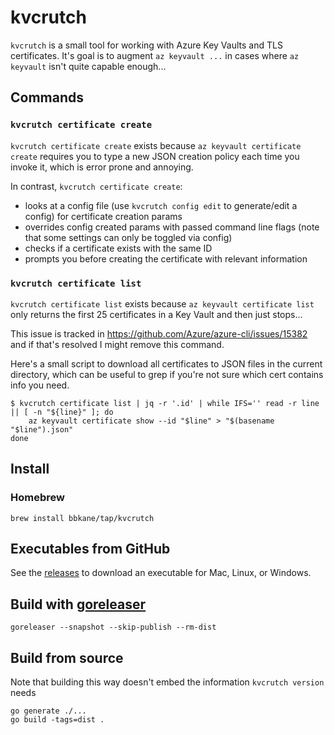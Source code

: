 # kvcrutch

`kvcrutch` is a small tool for working with Azure Key Vaults and TLS
certificates. It's goal is to augment `az keyvault ...` in cases where `az
keyvault` isn't quite capable enough...

## Commands

### `kvcrutch certificate create`

`kvcrutch certificate create` exists because `az keyvault certificate create` requires you to type a new JSON creation policy each time you invoke it, which is error prone and annoying.

In contrast, `kvcrutch certificate create`:

- looks at a config file (use `kvcrutch config edit` to generate/edit a config) for certificate creation params
- overrides config created params with passed command line flags (note that some settings can only be toggled via config)
- checks if a certificate exists with the same ID
- prompts you before creating the certificate with relevant information

### `kvcrutch certificate list`

`kvcrutch certificate list` exists because `az keyvault certificate list` only returns the first 25 certificates in a Key Vault and then just stops...

This issue is tracked in https://github.com/Azure/azure-cli/issues/15382 and if that's resolved I might remove this command.

Here's a small script to download all certificates to JSON files in the current directory, which can be useful to grep if you're not sure which cert contains info you need.

```
$ kvcrutch certificate list | jq -r '.id' | while IFS='' read -r line || [ -n "${line}" ]; do
    az keyvault certificate show --id "$line" > "$(basename "$line").json"
done
```

## Install

### Homebrew

```
brew install bbkane/tap/kvcrutch
```

## Executables from GitHub

See the [releases](https://github.com/bbkane/kvcrutch/releases) to download an executable for Mac, Linux, or Windows.

## Build with [goreleaser](https://goreleaser.com/)

```
goreleaser --snapshot --skip-publish --rm-dist
```

## Build from source

Note that building this way doesn't embed the information `kvcrutch version` needs

```
go generate ./...
go build -tags=dist .
```
